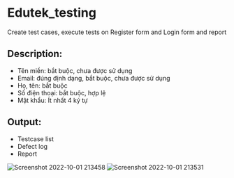 # Edutek_testing
Create test cases, execute tests on Register form and Login form and report

## Description:
- Tên miền: bắt buộc, chưa được sử dụng
- Email: đúng định dạng, bắt buộc, chưa được sử dụng
- Họ, tên: bắt buộc
- Số điện thoại: bắt buộc, hợp lệ
- Mật khẩu: Ít nhất 4 ký tự

## Output:
- Testcase list
- Defect log
- Report

![Screenshot 2022-10-01 213458](https://user-images.githubusercontent.com/98221203/193414562-f4f72a34-4052-4bef-b2f0-80721f009301.jpg)
![Screenshot 2022-10-01 213531](https://user-images.githubusercontent.com/98221203/193414602-d3d6b6ee-c25d-49ef-8368-336b19af6b04.jpg)
